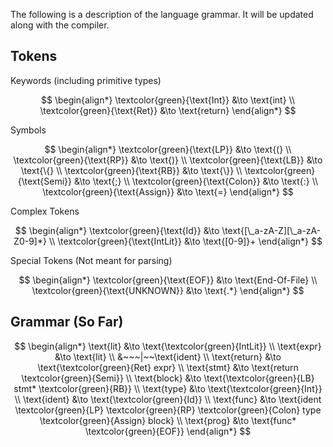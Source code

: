 The following is a description of the language grammar. It will be updated along with the compiler.

## Tokens

$\text{Keywords (including primitive types)}$

$$
\begin{align*}
\textcolor{green}{\text{Int}} &\to \text{int}
\\
\textcolor{green}{\text{Ret}} &\to \text{return}
\end{align*}
$$

$\text{Symbols}$

$$
\begin{align*}
\textcolor{green}{\text{LP}} &\to \text{(}
\\
\textcolor{green}{\text{RP}} &\to \text{)}
\\
\textcolor{green}{\text{LB}} &\to \text{\{}
\\
\textcolor{green}{\text{RB}} &\to \text{\}}
\\
\textcolor{green}{\text{Semi}} &\to \text{;}
\\
\textcolor{green}{\text{Colon}} &\to \text{:}
\\
\textcolor{green}{\text{Assign}} &\to \text{=}
\end{align*}
$$

$\text{Complex Tokens}$

$$
\begin{align*}
\textcolor{green}{\text{Id}} &\to \text{[\_a-zA-Z][\_a-zA-Z0-9]*}
\\
\textcolor{green}{\text{IntLit}} &\to \text{[0-9]}+
\end{align*}
$$

$\text{Special Tokens (Not meant for parsing)}$

$$
\begin{align*}
\textcolor{green}{\text{EOF}} &\to \text{End-Of-File}
\\
\textcolor{green}{\text{UNKNOWN}} &\to \text{.*}
\end{align*}
$$

## Grammar (So Far)
$$
\begin{align*}
\text{lit} &\to \text{\textcolor{green}{IntLit}}
\\
\text{expr} &\to \text{lit}
\\
&~~~|~~\text{ident}
\\
\text{return} &\to \text{\textcolor{green}{Ret} expr}
\\
\text{stmt} &\to \text{return \textcolor{green}{Semi}}
\\
\text{block} &\to \text{\textcolor{green}{LB} stmt* \textcolor{green}{RB}}
\\
\text{type} &\to \text{\textcolor{green}{Int}}
\\
\text{ident} &\to \text{\textcolor{green}{Id}}
\\
\text{func} &\to \text{ident \textcolor{green}{LP} \textcolor{green}{RP} \textcolor{green}{Colon} type \textcolor{green}{Assign} block}
\\
\text{prog} &\to \text{func* \textcolor{green}{EOF}}
\end{align*}
$$